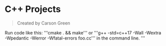 # C++ Projects
>Created by Carson Green

Run code like this: '''cmake . && make''' or '''g++ -std=c++17 -Wall -Wextra -Wpedantic -Werror -Wfatal-errors foo.cc''' in the command line.
'''
